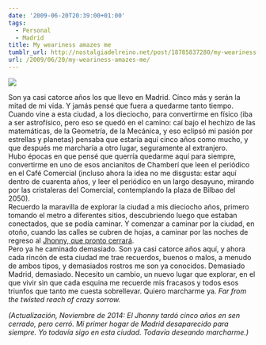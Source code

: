 ```yaml
---
date: '2009-06-20T20:39:00+01:00'
tags:
  - Personal
  - Madrid
title: My weariness amazes me
tumblr_url: http://nostalgiadelreino.net/post/18785837280/my-weariness-amazes-me
url: /2009/06/20/my-weariness-amazes-me/
---
```


<p><img src="http://66.media.tumblr.com/959ba2c649885a23a7f252caeffbfa46/tumblr_inline_nfc4jnVwSi1r8a7sj.jpg"/></p>

<p></p>
<p>Son ya casi catorce años los que llevo en Madrid. Cinco más y serán la mitad de mi vida. Y jamás pensé que fuera a quedarme tanto tiempo. Cuando vine a esta ciudad, a los dieciocho, para convertirme en físico (iba a ser astrofísico, pero eso se quedó en el camino: caí bajo el hechizo de las matemáticas, de la Geometría, de la Mecánica, y eso eclipsó mi pasión por estrellas y planetas) pensaba que estaría aquí cinco años como mucho, y que después me marcharía a otro lugar, seguramente al extranjero.<br/>Hubo épocas en que pensé que querría quedarme aquí para siempre, convertirme en uno de esos ancianitos de Chamberí que leen el periódico en el Café Comercial (incluso ahora la idea no me disgusta: estar aquí dentro de cuarenta años, y leer el periódico en un largo desayuno, mirando por las cristaleras del Comercial, contemplando la plaza de Bilbao del 2050).<br/>Recuerdo la maravilla de explorar la ciudad a mis dieciocho años, primero tomando el metro a diferentes sitios, descubriendo luego que estaban conectados, que se podía caminar. Y comenzar a caminar por la ciudad, en otoño, cuando las calles se cubren de hojas, a caminar por las noches de regreso al <a href="http://www.cuadernosdejazz.com/index.php?option=com_content&amp;view=article&amp;id=170">Jhonny, que pronto cerrará</a>.<br/>Pero ya he caminado demasiado. Son ya casi catorce años aquí, y ahora cada rincón de esta ciudad me trae recuerdos, buenos o malos, a menudo de ambos tipos, y demasiados rostros me son ya conocidos. Demasiado Madrid, demasiado. Necesito un cambio, un nuevo lugar que explorar, en el que vivir sin que cada esquina me recuerde mis fracasos y todos esos triunfos que tanto me cuesta sobrellevar. Quiero marcharme ya. <em>Far from the twisted reach of crazy sorrow.</em></p>
<div class="blogger-post-footer"><img alt="" height="1" src="https://blogger.googleusercontent.com/tracker/1180118427259117074-160018405277528286?l=nostalgiadelreino.blogspot.com" width="1"/></div>
<div class="blogger-post-footer"><em>(Actualización, Noviembre de 2014: El Jhonny tardó cinco años en sen cerrado, pero cerró. Mi primer hogar de Madrid desaparecido para siempre. Yo todavía sigo en esta ciudad. Todavía deseando marcharme.) </em></div>
